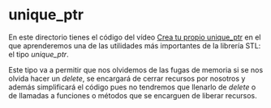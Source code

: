 # unique_ptr

En este directorio tienes el código del vídeo [Crea tu propio unique_ptr](https://youtu.be/-fygalS1ZVg) en el que aprenderemos una de las utilidades más importantes de la librería STL: el tipo _unique\_ptr_. 

Este tipo va a permitir que nos olvidemos de las fugas de memoria si se nos olvida hacer un _delete_, se encargará de cerrar recursos por nosotros y además simplificará el código pues no tendremos que llenarlo de _delete_ o de llamadas a funciones o métodos que se encarguen de liberar recursos.
